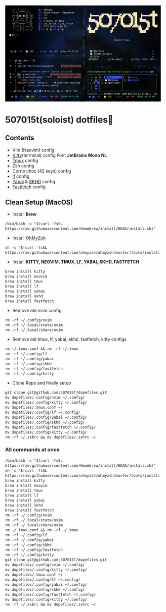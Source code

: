 ![MacOS Setup=)](.README-photos/Setup.png)
# 507015t(soloist) dotfiles🎃
## Contents
- Vim (Neovim) config
- [Kitty](https://sw.kovidgoyal.net/kitty/)(terminal) config
	Font **JetBrains Mono NL**
- [Tmux](https://github.com/tmux/tmux) config
- Zsh config
- Corne choc (42 keys) config
- [lf](https://github.com/gokcehan/lf) config
- [Yabai](https://github.com/koekeishiya/yabai) & [SKHD](https://github.com/koekeishiya/skhd) config
- [Fastfetch](https://github.com/fastfetch-cli/fastfetch) config 
## Clean Setup (MacOS)
- Install **Brew**
```Shell
/bin/bash -c "$(curl -fsSL https://raw.githubusercontent.com/Homebrew/install/HEAD/install.sh)"
```
- Install [OhMyZsh](https://ohmyz.sh/)
```Shell
sh -c "$(curl -fsSL https://raw.githubusercontent.com/ohmyzsh/ohmyzsh/master/tools/install.sh)"
```
- Install **KITTY, NEOVIM, TMUX, LF, YABAI, SKHD, FASTFETCH**
```Shell
brew install kitty
brew install neovim
brew install tmux
brew install lf
brew install yabai 
brew install skhd
brew install fastfetch
```
- Remove old nvim config
```Shell
rm -rf ~/.config/nvim
rm -rf ~/.local/state/nvim
rm -rf ~/.local/share/nvim
```
- Remove old tmux, lf, yabai, skhd, fastfetch, kitty configs
```Shell
rm ~/.tmux.conf && rm -rf ~/.tmux 
rm -rf ~/.config/lf
rm -rf ~/.config/yabai
rm -rf ~/.config/skhd
rm -rf ~/.config/fastfetch
rm -rf ~/.config/kitty
```
- Clone Repo and finally setup
```Shell
git clone git@github.com:507015T/dopefiles.git
mv dopefiles/.config/nvim ~/.config/
mv dopefiles/.config/kitty ~/.config/
mv dopefiles/.tmux.conf ~/
mv dopefiles/.config/lf ~/.config/
mv dopefiles/.config/yabai ~/.config/
mv dopefiles/.config/skhd ~/.config/
mv dopefiles/.config/fastfetch ~/.config/
mv dopefiles/.config/kitty ~/.config/
rm -rf ~/.zshrc && mv dopefiles/.zshrc ~/
```

### All commands at once
```Shell
/bin/bash -c "$(curl -fsSL https://raw.githubusercontent.com/Homebrew/install/HEAD/install.sh)"
sh -c "$(curl -fsSL https://raw.githubusercontent.com/ohmyzsh/ohmyzsh/master/tools/install.sh)"
brew install kitty
brew install neovim
brew install tmux
brew install lf
brew install yabai 
brew install skhd
brew install fastfetch
rm -rf ~/.config/nvim
rm -rf ~/.local/state/nvim
rm -rf ~/.local/share/nvim
rm ~/.tmux.conf && rm -rf ~/.tmux 
rm -rf ~/.config/lf
rm -rf ~/.config/yabai
rm -rf ~/.config/skhd
rm -rf ~/.config/fastfetch
rm -rf ~/.config/kitty
git clone git@github.com:507015T/dopefiles.git
mv dopefiles/.config/nvim ~/.config/
mv dopefiles/.config/kitty ~/.config/
mv dopefiles/.tmux.conf ~/
mv dopefiles/.config/lf ~/.config/
mv dopefiles/.config/yabai ~/.config/
mv dopefiles/.config/skhd ~/.config/
mv dopefiles/.config/fastfetch ~/.config/
mv dopefiles/.config/kitty ~/.config/
rm -rf ~/.zshrc && mv dopefiles/.zshrc ~/
```

